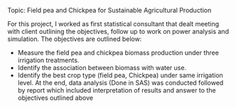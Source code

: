 
Topic: Field pea and Chickpea for Sustainable Agricultural Production

For this project, I worked as first statistical consultant that dealt meeting with client outlining the objectives, follow up to work on power analysis and simulation. The objectives are outlined below: 
* Measure the field pea and chickpea biomass production under three irrigation treatments.
* Identify the association between biomass with water use.
* Identify the best crop type (field pea, Chickpea) under same irrigation level.
At the end, data analysis (Done in SAS) was conducted followed by report which included interpretation of results and answer to the objectives outlined above

